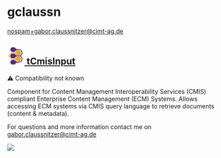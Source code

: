 # gclaussn
  <nospam+gabor.claussnitzer@cimt-ag.de>

## <a href='./components/tCmisInput/readme.md'><img src='./components/tCmisInput/logo.jpg' width='40' height='40'> tCmisInput</a>
 :warning: Compatibility not known

Component for Content Management Interoperability Services (CMIS) compliant Enterprise Content Management (ECM) Systems. Allows accessing ECM systems via CMIS query language to retrieve documents (content & metadata).

For questions and more information contact me on
gabor.claussnitzer@cimt-ag.de



<img src='./components/tCmisInput/sample.jpg'>
